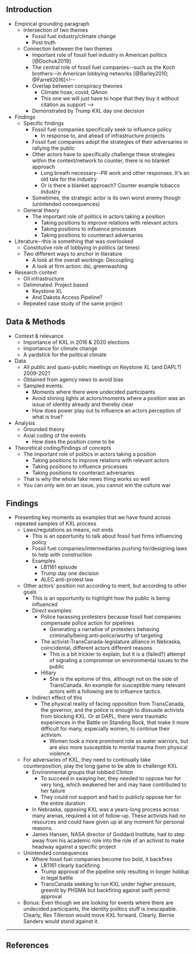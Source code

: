 ## Introduction

* Empirical grounding paragraph
    - Intersection of two themes
        + Fossil fuel industry/climate change
        + Post truth
    - Connection between the two themes
        + Important role of fossil fuel industry in American politics [@Dochuk2019]
        + The central role of fossil fuel companies--such as the Koch brothers--in American lobbying networks [@Barley2010; @Farrell2016]<!-- 
        + Overlap between conspiracy theories
            * Climate hoax, covid, QAnon
            * This one we will just have to hope that they buy it without citation as support -->
        + Demonstrated by Trump KXL day one decision
* Findings
    - Specific findings
        + Fossil fuel companies specifically seek to influence policy
            * In response to, and ahead of infrastructure projects
        + Fossil fuel companies adopt the strategies of their adversaries in rallying the public
        + Other actors have to specifically challenge these strategies within the context/network to counter, there is no blanket approach
            * Long breath necessary--PR work and other responses. It's an old tale for the industry
            * Or is there a blanket approach? Counter example tobacco industry
        + Sometimes, the strategic actor is its own worst enemy though (unintended consequences)
    - General theory
        - The important role of politics in actors taking a position
            * Taking positions to improve relations with relevant actors
            * Taking positions to influence processes
            * Taking positions to counteract adversaries
* Literature--this is something that was overlooked
    - Constitutive role of lobbying in politics (at times)
    - Two different ways to anchor in literature
        + A look at the overall workings: Decoupling
        + A look at firm action: dsi, greenwashing
* Research context
    - Oil infrastructure
    - Deliminated: Project based
        + Keystone XL
        + And Dakota Access Pipeline?
    - Repeated case study of the same project
    
## Data & Methods

* Context & relevance
    - Importance of KXL in 2016 & 2020 elections
    - Importance for climate change
    - A yardstick for the political climate
* Data
    - All public and quasi-public meetings on Keystone XL (and DAPL?) 2009-2021
    - Obtained from agency news to avoid bias
    - Sampled events:
        + Moments where there were undecided participants
        + Avoid shining lights at actors/moments where a position was an issue of identity already and thereby clear
        + How does power play out to influence an actors perception of what is true?
* Analysis
    - Grounded theory
    - Axial coding of the events
        + How does the position come to be
* Theoretical coding/findings of concepts
    - The important role of politics in actors taking a position
        + Taking positions to improve relations with relevant actors
        + Taking positions to influence processes
        + Taking positions to counteract adversaries
    - That is why the whole fake news thing works so well
    - You can only win on an issue, you cannot win the culture war

## Findings

* Presenting key moments as examples that we have found across repeated samples of KXL process
    - Laws/regulations as means, not ends
        + This is an opportunity to talk about fossil fuel firms influencing policy
        + Fossil fuel companies/intermediaries pushing for/designing laws to help with construction
        + Examples 
            * LB1161 episode
            * Trump day one decision
            * ALEC anti-protest law
    - Other actors' position not according to merit, but according to other goals
        + This is an opportunity to highlight how the public is being influenced
        + Direct examples:
            * Police harassing protesters because fossil fuel companies compensate police action for pipelines
                - Generating a narrative of protesters behaving criminally/being anti-police/worthy of targeting
            * The activist-TransCanada-legislature alliance in Nebraska, coincidental, different actors different reasons
                - This is a bit trickier to explain, but it is a (failed?) attempt of signaling a compromise on environmental issues to the public
            * Hillary
                - She is the epitome of this, although not on the side of TransCanada. An example for susceptible many relevant actors with a following are to influence tactics.
        + Indirect effect of this
            * The physical reality of facing opposition from TransCanada, the governor, and the police is enough to dissuade activists from blocking KXL. Or at DAPL, there were traumatic experiences in the Battle on Standing Rock, that make it more difficult for many, especially women, to continue their activism. 
                - Women took a more prominent role as water warriors, but are also more susceptible to mental trauma from physical violence.
    - For adversaries of KXL, they need to continually take counterposition, play the long game to be able to challenge KXL
        + Environmental groups that lobbied Clinton
            * To succeed in swaying her, they needed to oppose her for very long, which weakened her and may have contributed to her failure
            * They could not support and had to publicly oppose her for the entire duration
        + In Nebraska, opposing KXL was a years-long process across many arenas, required a lot of follow-up. These activists had no resources and could have given up at any moment for personal reasons.
        + James Hansen, NASA director of Goddard Institute, had to step away from his academic role into the role of an activist to make headway against a specific project
    - Unintended consequences
        + Where fossil fuel companies become too bold, it backfires
            * LB1161 clearly backfiring
            * Trump approval of the pipeline only resulting in longer holdup in legal battle
            * TransCanada seeking to run KXL under higher pressure, greenlit by PHSMA but backfiring against swift permit approval
    - Bonus: Even though we are looking for events where there are undecided participants, the identity politics stuff is inescapable. Clearly, Rex Tillerson would move KXL forward. Clearly, Bernie Sanders would stand against it.

---

## References

